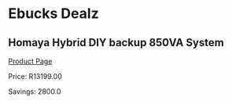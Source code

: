 
# Ebucks Dealz
## Homaya Hybrid DIY backup 850VA System
[Product Page](https://www.ebucks.com/web/shop/productSelected.do?prodId=1133127715&catId=365579701)

Price: R13199.00

Savings: 2800.0


	